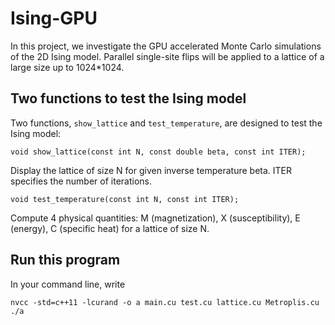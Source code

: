 # Ising-GPU
In this project, we investigate the GPU accelerated Monte Carlo simulations of the 2D Ising model. Parallel single-site flips will be applied to a lattice of a large size up to 1024*1024.

## Two functions to test the Ising model
Two functions, `show_lattice` and `test_temperature`, are designed to test the Ising model:

```
void show_lattice(const int N, const double beta, const int ITER);
```
Display the lattice of size N for given inverse temperature beta. ITER specifies the number of iterations.

```
void test_temperature(const int N, const int ITER);
```
Compute 4 physical quantities: M (magnetization), X (susceptibility), E (energy), C (specific heat) for a lattice of size N.

## Run this program
In your command line, write
```
nvcc -std=c++11 -lcurand -o a main.cu test.cu lattice.cu Metroplis.cu
./a
```
